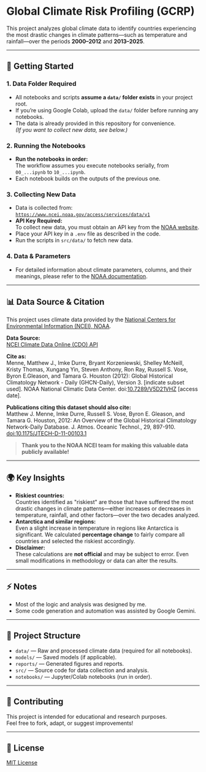 # Global Climate Risk Profiling (GCRP)

This project analyzes global climate data to identify countries experiencing the most drastic changes in climate patterns—such as temperature and rainfall—over the periods **2000–2012** and **2013–2025**.

---

## 🚀 Getting Started

### 1. **Data Folder Required**
- All notebooks and scripts **assume a `data/` folder exists** in your project root.
- If you’re using Google Colab, upload the `data/` folder before running any notebooks.
- The data is already provided in this repository for convenience.  
  *(If you want to collect new data, see below.)*

### 2. **Running the Notebooks**
- **Run the notebooks in order:**  
  The workflow assumes you execute notebooks serially, from `00_...ipynb` to `10_...ipynb`.
- Each notebook builds on the outputs of the previous one.

### 3. **Collecting New Data**
- Data is collected from:  
  [`https://www.ncei.noaa.gov/access/services/data/v1`](https://www.ncei.noaa.gov/access/services/data/v1)
- **API Key Required:**  
  To collect new data, you must obtain an API key from the [NOAA website](https://www.ncdc.noaa.gov/cdo-web/token).
- Place your API key in a `.env` file as described in the code.
- Run the scripts in `src/data/` to fetch new data.

### 4. **Data & Parameters**
- For detailed information about climate parameters, columns, and their meanings, please refer to the [NOAA documentation](https://www.ncei.noaa.gov/support/access-data-service-api-user-documentation).

---

## 📊 Data Source & Citation

This project uses climate data provided by the [National Centers for Environmental Information (NCEI), NOAA](https://www.ncei.noaa.gov/).

**Data Source:**  
[NCEI Climate Data Online (CDO) API](https://www.ncei.noaa.gov/access/services/data/v1)

**Cite as:**  
Menne, Matthew J., Imke Durre, Bryant Korzeniewski, Shelley McNeill, Kristy Thomas, Xungang Yin, Steven Anthony, Ron Ray, Russell S. Vose, Byron E.Gleason, and Tamara G. Houston (2012): Global Historical Climatology Network - Daily (GHCN-Daily), Version 3. [indicate subset used]. NOAA National Climatic Data Center. doi:[10.7289/V5D21VHZ](https://doi.org/10.7289/V5D21VHZ) [access date].

**Publications citing this dataset should also cite:**  
Matthew J. Menne, Imke Durre, Russell S. Vose, Byron E. Gleason, and Tamara G. Houston, 2012: An Overview of the Global Historical Climatology Network-Daily Database. J. Atmos. Oceanic Technol., 29, 897-910. [doi:10.1175/JTECH-D-11-00103.1](https://doi.org/10.1175/JTECH-D-11-00103.1)

> **Thank you to the NOAA NCEI team for making this valuable data publicly available!**

---

## 🌍 Key Insights

- **Riskiest countries:**  
  Countries identified as "riskiest" are those that have suffered the most drastic changes in climate patterns—either increases or decreases in temperature, rainfall, and other factors—over the two decades analyzed.
- **Antarctica and similar regions:**  
  Even a slight increase in temperature in regions like Antarctica is significant. We calculated **percentage change** to fairly compare all countries and selected the riskiest accordingly.
- **Disclaimer:**  
  These calculations are **not official** and may be subject to error. Even small modifications in methodology or data can alter the results.

---

## ⚡️ Notes

- Most of the logic and analysis was designed by me.
- Some code generation and automation was assisted by Google Gemini.

---

## 📂 Project Structure

- `data/` — Raw and processed climate data (required for all notebooks).
- `models/` — Saved models (if applicable).
- `reports/` — Generated figures and reports.
- `src/` — Source code for data collection and analysis.
- `notebooks/` — Jupyter/Colab notebooks (run in order).

---

## 📢 Contributing

This project is intended for educational and research purposes.  
Feel free to fork, adapt, or suggest improvements!

---

## 📜 License

[MIT License](LICENSE)